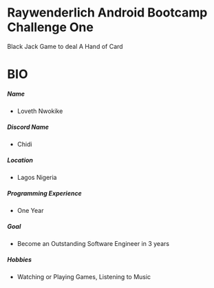 # Raywenderlich Android Bootcamp Challenge One
Black Jack Game to deal A Hand of Card

# BIO
##### Name 
 * Loveth Nwokike
##### Discord Name
* Chidi
##### Location
* Lagos Nigeria
##### Programming Experience 
* One Year
##### Goal
* Become an Outstanding Software Engineer in 3 years
##### Hobbies
* Watching or Playing Games, Listening to Music
